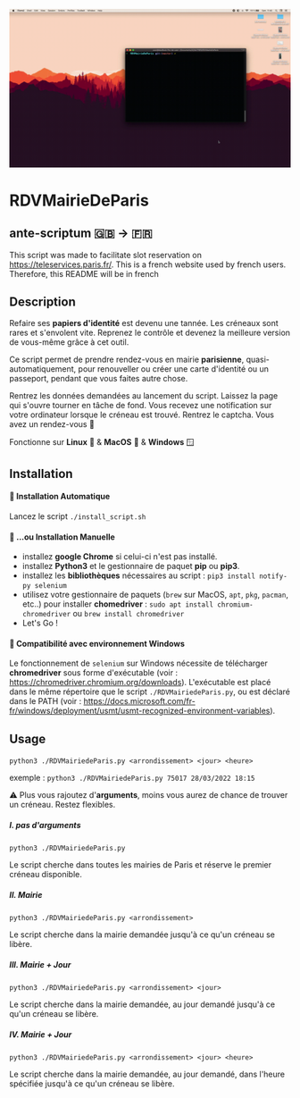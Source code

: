 <p align="center">
<img src="./medias/Mairie.gif" width="800" >
</p>
  
# RDVMairieDeParis 

## ante-scriptum 🇬🇧 -> 🇫🇷
This script was made to facilitate slot reservation on https://teleservices.paris.fr/. This is a french website used by french users. Therefore, this README will be in french

## Description

Refaire ses **papiers d'identité** est devenu une tannée. Les créneaux sont rares et s'envolent vite. 
Reprenez le contrôle et devenez la meilleure version de vous-même grâce à cet outil.

Ce script permet de prendre rendez-vous en mairie **parisienne**, quasi-automatiquement, pour renouveller ou créer une carte d'identité ou un passeport, pendant que vous faites autre chose.

Rentrez les données demandées au lancement du script. Laissez la page qui s'ouvre tourner en tâche de fond. Vous recevez une notification sur votre ordinateur lorsque le créneau est trouvé. Rentrez le captcha. 
Vous avez un rendez-vous 🤝

Fonctionne sur **Linux** 🐧 & **MacOS** 🍏 & **Windows** 🪟

## Installation

#### 🚀 Installation Automatique
Lancez le script `./install_script.sh`

#### 💪 ...ou Installation Manuelle
 * installez **google Chrome** si celui-ci n'est pas installé.
 * installez **Python3** et le gestionnaire de paquet **pip** ou **pip3**.
 * installez les **bibliothèques** nécessaires au script : `pip3 install notify-py selenium`
* utilisez votre gestionnaire de paquets (`brew` sur MacOS, `apt`, `pkg`, `pacman`, etc..) pour installer **chomedriver** : `sudo apt install chromium-chromedriver` ou `brew install chromedriver`
* Let's Go !

#### :hatched_chick: Compatibilité avec environnement Windows
Le fonctionnement de `selenium` sur Windows nécessite de télécharger **chromedriver** sous forme d'exécutable (voir : https://chromedriver.chromium.org/downloads).
L'exécutable est placé dans le même répertoire que le script `./RDVMairiedeParis.py`, ou est déclaré dans le PATH (voir : https://docs.microsoft.com/fr-fr/windows/deployment/usmt/usmt-recognized-environment-variables).

## Usage

`python3 ./RDVMairiedeParis.py <arrondissement> <jour> <heure>`

exemple : 
`python3 ./RDVMairiedeParis.py 75017 28/03/2022 18:15`

⚠️  Plus vous rajoutez d'**arguments**, moins vous aurez de chance de trouver un créneau. Restez flexibles.

##### I. pas d'arguments

`python3 ./RDVMairiedeParis.py`

Le script cherche dans toutes les mairies de Paris et réserve le premier créneau disponible.

##### II. Mairie

`python3 ./RDVMairiedeParis.py <arrondissement>`

Le script cherche dans la mairie demandée jusqu'à ce qu'un créneau se libère.

##### III. Mairie + Jour

`python3 ./RDVMairiedeParis.py <arrondissement> <jour>`

Le script cherche dans la mairie demandée, au jour demandé jusqu'à ce qu'un créneau se libère.


##### IV. Mairie + Jour

`python3 ./RDVMairiedeParis.py <arrondissement> <jour> <heure>`

Le script cherche dans la mairie demandée, au jour demandé, dans l'heure spécifiée jusqu'à ce qu'un créneau se libère.

